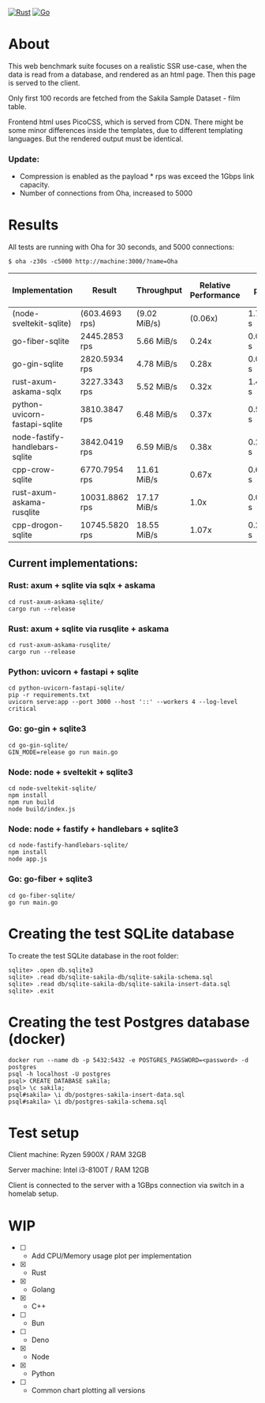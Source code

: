 [![Rust](https://github.com/stanionascu/web-benchmark/actions/workflows/rust.yml/badge.svg)](https://github.com/stanionascu/web-benchmark/actions/workflows/rust.yml)
[![Go](https://github.com/stanionascu/web-benchmark/actions/workflows/go.yml/badge.svg)](https://github.com/stanionascu/web-benchmark/actions/workflows/go.yml)

# About

This web benchmark suite focuses on a realistic SSR use-case, when the data is read
from a database, and rendered as an html page. Then this page is served to the client.

Only first 100 records are fetched from the Sakila Sample Dataset - film table.

Frontend html uses PicoCSS, which is served from CDN. There might be some minor differences inside
the templates, due to different templating languages. But the rendered output must be identical.

### Update:
* Compression is enabled as the payload * rps was exceed the 1Gbps link capacity.
* Number of connections from Oha, increased to 5000

# Results

All tests are running with Oha for 30 seconds, and 5000 connections:
```
$ oha -z30s -c5000 http://machine:3000/?name=Oha
```

| Implementation                 | Result                  | Throughput              | Relative Performance | Latency p10/p50/p99 (sec)  |
| ------------------------------ | ----------------------- | ----------------------- | -------------------- | -------------------------- |
| (node-sveltekit-sqlite)        | (603.4693 rps)          | (9.02 MiB/s)            | (0.06x)              | 1.79/5.83/25.56 s          |
| go-fiber-sqlite                | 2445.2853 rps           | 5.66 MiB/s              | 0.24x                | 0.08/0.74/12.83 s          |
| go-gin-sqlite                  | 2820.5934 rps           | 4.78 MiB/s              | 0.28x                | 0.06/0.59/11.96 s          |
| rust-axum-askama-sqlx          | 3227.3343 rps           | 5.52 MiB/s              | 0.32x                | 1.47/1.53/2.29 s           |
| python-uvicorn-fastapi-sqlite  | 3810.3847 rps           | 6.48 MiB/s              | 0.37x                | 0.58/1.22/2.36 s           |
| node-fastify-handlebars-sqlite | 3842.0419 rps           | 6.59 MiB/s              | 0.38x                | 0.21/0.46/6.09 s           |
| cpp-crow-sqlite                | 6770.7954 rps           | 11.61 MiB/s             | 0.67x                | 0.63/0.66/0.85 s           |
| rust-axum-askama-rusqlite      | 10031.8862 rps          | 17.17 MiB/s             | 1.0x                 | 0.06/0.09/3.63 s           |
| cpp-drogon-sqlite              | 10745.5820 rps          | 18.55 MiB/s             | 1.07x                | 0.20/0.23/0.29 s           |

## Current implementations:
### Rust: axum + sqlite via sqlx + askama
```
cd rust-axum-askama-sqlite/
cargo run --release
```

### Rust: axum + sqlite via rusqlite + askama
```
cd rust-axum-askama-rusqlite/
cargo run --release
```

### Python: uvicorn + fastapi + sqlite
```
cd python-uvicorn-fastapi-sqlite/
pip -r requirements.txt
uvicorn serve:app --port 3000 --host '::' --workers 4 --log-level critical
```

### Go: go-gin + sqlite3
```
cd go-gin-sqlite/
GIN_MODE=release go run main.go
```

### Node: node + sveltekit + sqlite3
```
cd node-sveltekit-sqlite/
npm install
npm run build
node build/index.js
```

### Node: node + fastify + handlebars + sqlite3
```
cd node-fastify-handlebars-sqlite/
npm install
node app.js
```

### Go: go-fiber + sqlite3
```
cd go-fiber-sqlite/
go run main.go
```

# Creating the test SQLite database

To create the test SQLite database in the root folder:

```
sqlite> .open db.sqlite3
sqlite> .read db/sqlite-sakila-db/sqlite-sakila-schema.sql
sqlite> .read db/sqlite-sakila-db/sqlite-sakila-insert-data.sql
sqlite> .exit
```

# Creating the test Postgres database (docker)

```
docker run --name db -p 5432:5432 -e POSTGRES_PASSWORD=<password> -d postgres
psql -h localhost -U postgres
psql> CREATE DATABASE sakila;
psql> \c sakila;
psql#sakila> \i db/postgres-sakila-insert-data.sql
psql#sakila> \i db/postgres-sakila-schema.sql
```

# Test setup

Client machine: Ryzen 5900X / RAM 32GB

Server machine: Intel i3-8100T / RAM 12GB

Client is connected to the server with a 1GBps connection via switch in a homelab setup.

# WIP

- [ ] - Add CPU/Memory usage plot per implementation
- [X] - Rust
- [X] - Golang
- [X] - C++
- [ ] - Bun
- [ ] - Deno
- [X] - Node
- [X] - Python
- [ ] - Common chart plotting all versions
